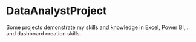 # DataAnalystProject
Some projects demonstrate my skills and knowledge in Excel, Power BI,... and dashboard creation skills.

